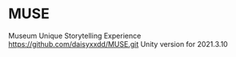 # MUSE
Museum Unique Storytelling Experience
https://github.com/daisyxxdd/MUSE.git
Unity version for 2021.3.10
